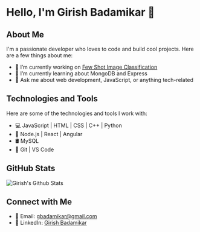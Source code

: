 # Hello, I'm Girish Badamikar 👋

## About Me

I'm a passionate developer who loves to code and build cool projects. Here are a few things about me:

- 🔭 I’m currently working on [Few Shot Image Classification](https://github.com/girish0903/Few-Shot-Classification-for-Lung-Cancer-Detection.git)
- 🌱 I’m currently learning about MongoDB and Express
- 💬 Ask me about web development, JavaScript, or anything tech-related

## Technologies and Tools

Here are some of the technologies and tools I work with:

- 💻 JavaScript | HTML | CSS | C++ | Python 
- 🚀 Node.js | React | Angular
- 🛢️ MySQL
- 🔧 Git | VS Code 

## GitHub Stats

![Girish's Github Stats](https://github-readme-stats.vercel.app/api?username=girish0903&show_icons=true&hide=contribs,prs&theme=radical)

## Connect with Me

- 📧 Email: gbadamikar@gmail.com
- 💼 LinkedIn: [Girish Badamikar](https://www.linkedin.com/in/girish-badamikar-bb2a20233/)

